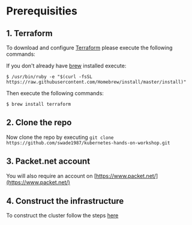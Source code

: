 # Prerequisities

## 1. Terraform

To download and configure [Terraform](https://www.terraform.io/) please execute the following commands:

If you don't already have [brew](http://brew.sh/) installed execute:

```
$ /usr/bin/ruby -e "$(curl -fsSL https://raw.githubusercontent.com/Homebrew/install/master/install)"
```

Then execute the following commands:

```
$ brew install terraform
```

## 2. Clone the repo

Now clone the repo by executing `git clone https://github.com/swade1987/kubernetes-hands-on-workshop.git`

## 3. Packet.net account

You will also require an account on [https://www.packet.net/](https://www.packet.net/)

## 4. Construct the infrastructure

To construct the cluster follow the steps [here](3-build-cluster.md)